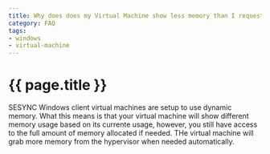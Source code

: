 ```yaml
---
title: Why does does my Virtual Machine show less memory than I requested?
category: FAQ
tags:
- windows
- virtual-machine
---
```


# {{ page.title }}

SESYNC Windows client virtual machines are setup to use dynamic memory. What this means is that your virtual machine will
show different memory usage based on its currente usage, however, you still have access to the full amount of memory
allocated if needed. THe virtual machine will grab more memory from the hypervisor when needed automatically.
